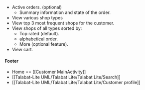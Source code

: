 - Active orders. (optional)
	- Summary information and state of the order.
- View various shop types
- View top 3 most frequent shops for the customer.
- View shops of all types sorted by:
	- Top rated (default).
	- alphabetical order.
	- More (optional feature).
- View cart.
#### Footer
- Home == [[Customer MainActivity]]
- [[Talabat-Lite UML/Talabat Lite/Talabat Lite/Search]]
- [[Talabat-Lite UML/Talabat Lite/Talabat Lite/Customer profile]]